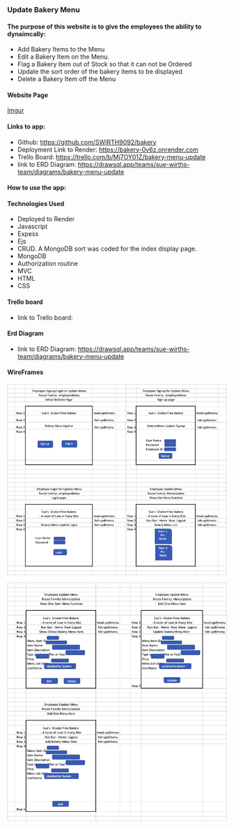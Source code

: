 ###  Update Bakery Menu

#### The purpose of this website is to give the employees the ability to dynaimcally:
-  Add Bakery Items to the Menu
-  Edit a Bakery Item on the Menu.
-  Flag a Bakery Item out of Stock so that it can not be Ordered
-  Update the sort order of the bakery items to be displayed
-  Delete a Bakery Item off the Menu

#### Website Page

[Imgur](https://i.imgur.com/OHfDg14.png)


#### Links to app:
- Github:  https://github.com/SWIRTH9092/bakery
- Deployment Link to Render: https://bakery-0v6z.onrender.com
- Trello Board: https://trello.com/b/Mj7OY01Z/bakery-menu-update
- link to ERD Diagram: https://drawsql.app/teams/sue-wirths-team/diagrams/bakery-menu-update

#### How to use the app:

#### Technologies Used
- Deployed to Render
- Javascript 
- Expess
- Ejs
- CRUD.  A MongoDB sort was coded for the index display page.
- MongoDB 
- Authorization routine
- MVC
- HTML
- CSS

#### Trello board
- link to Trello board: 

#### Erd Diagram
- link to ERD Diagram: https://drawsql.app/teams/sue-wirths-team/diagrams/bakery-menu-update

#### WireFrames

![Page1](https://github.com/SWIRTH9092/bakery/blob/main/readme/wireframes%20-%20page1.jpg "Page1")

![Page2](https://github.com/SWIRTH9092/bakery/blob/main/readme/wireframes%20-%20page2.jpg "Page2")